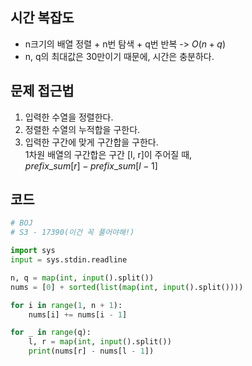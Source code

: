 ## 시간 복잡도
- n크기의 배열 정렬 + n번 탐색 + q번 반복 -> $O(n + q)$
- n, q의 최대값은 30만이기 때문에, 시간은 충분하다.

## 문제 접근법

1. 입력한 수열을 정렬한다.
2. 정렬한 수열의 누적합을 구한다.
3. 입력한 구간에 맞게 구간합을 구한다.  
1차원 배열의 구간합은 구간 [l, r]이 주어질 때,  
$prefix\_sum[r] - prefix\_sum[l - 1]$


## 코드

```python
# BOJ
# S3 - 17390(이건 꼭 풀어야해!)

import sys
input = sys.stdin.readline

n, q = map(int, input().split())
nums = [0] + sorted(list(map(int, input().split())))

for i in range(1, n + 1):
    nums[i] += nums[i - 1]

for _ in range(q):
    l, r = map(int, input().split())
    print(nums[r] - nums[l - 1])
```